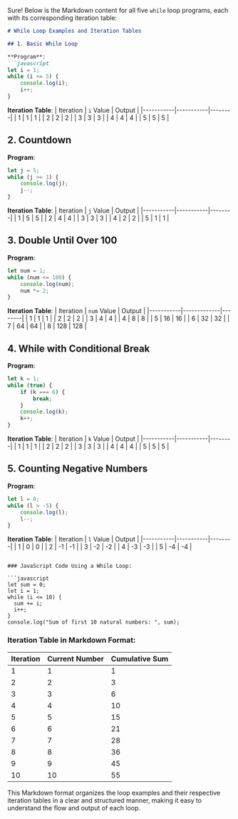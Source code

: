 Sure! Below is the Markdown content for all five `while` loop programs, each with its corresponding iteration table:

```markdown
# While Loop Examples and Iteration Tables

## 1. Basic While Loop

**Program**:
```javascript
let i = 1;
while (i <= 5) {
    console.log(i);
    i++;
}
```

**Iteration Table**:
| Iteration | `i` Value | Output |
|-----------|-----------|--------|
| 1         | 1         | 1      |
| 2         | 2         | 2      |
| 3         | 3         | 3      |
| 4         | 4         | 4      |
| 5         | 5         | 5      |

## 2. Countdown

**Program**:
```javascript
let j = 5;
while (j >= 1) {
    console.log(j);
    j--;
}
```

**Iteration Table**:
| Iteration | `j` Value | Output |
|-----------|-----------|--------|
| 1         | 5         | 5      |
| 2         | 4         | 4      |
| 3         | 3         | 3      |
| 4         | 2         | 2      |
| 5         | 1         | 1      |

## 3. Double Until Over 100

**Program**:
```javascript
let num = 1;
while (num <= 100) {
    console.log(num);
    num *= 2;
}
```

**Iteration Table**:
| Iteration | `num` Value | Output |
|-----------|-------------|--------|
| 1         | 1           | 1      |
| 2         | 2           | 2      |
| 3         | 4           | 4      |
| 4         | 8           | 8      |
| 5         | 16          | 16     |
| 6         | 32          | 32     |
| 7         | 64          | 64     |
| 8         | 128         | 128    |

## 4. While with Conditional Break

**Program**:
```javascript
let k = 1;
while (true) {
    if (k === 6) {
        break;
    }
    console.log(k);
    k++;
}
```

**Iteration Table**:
| Iteration | `k` Value | Output |
|-----------|-----------|--------|
| 1         | 1         | 1      |
| 2         | 2         | 2      |
| 3         | 3         | 3      |
| 4         | 4         | 4      |
| 5         | 5         | 5      |

## 5. Counting Negative Numbers

**Program**:
```javascript
let l = 0;
while (l > -5) {
    console.log(l);
    l--;
}
```

**Iteration Table**:
| Iteration | `l` Value | Output |
|-----------|-----------|--------|
| 1         | 0         | 0      |
| 2         | -1        | -1     |
| 3         | -2        | -2     |
| 4         | -3        | -3     |
| 5         | -4        | -4     |
```

### JavaScript Code Using a While Loop:

```javascript
let sum = 0;
let i = 1;
while (i <= 10) {
  sum += i;
  i++;
}
console.log("Sum of first 10 natural numbers: ", sum);
```

### Iteration Table in Markdown Format:

| Iteration | Current Number | Cumulative Sum |
|-----------|----------------|----------------|
| 1         | 1              | 1              |
| 2         | 2              | 3              |
| 3         | 3              | 6              |
| 4         | 4              | 10             |
| 5         | 5              | 15             |
| 6         | 6              | 21             |
| 7         | 7              | 28             |
| 8         | 8              | 36             |
| 9         | 9              | 45             |
| 10        | 10             | 55             |

This Markdown format organizes the loop examples and their respective iteration tables in a clear and structured manner, making it easy to understand the flow and output of each loop.
